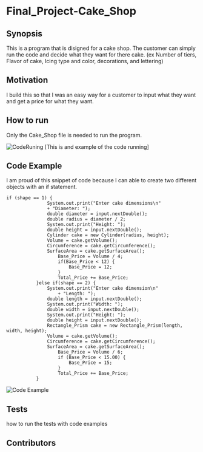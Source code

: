 # Final_Project-Cake_Shop

## Synopsis
This is a program that is disigned for a cake shop. The customer can simply run the code and decide what they want for there cake. (ex Number of tiers, Flavor of cake, Icing type and color, decorations, and lettering)

## Motivation
I build this so that I was an easy way for a customer to input what they want and get a price for what they want. 

## How to run
Only the Cake_Shop file is needed to run the program. 

![CodeRuning](https://user-images.githubusercontent.com/77160908/118138441-8f5a8180-b3c3-11eb-9eac-c6e22d219a61.png)
[This is and example of the code running]

## Code Example
I am proud of this snippet of code because I can able to create two different objects with an if statement. 
 ```
 if (shape == 1) {
				System.out.print("Enter cake dimensions\n"
				+ "Diameter: ");
				double diameter = input.nextDouble();
				double radius = diameter / 2;
				System.out.print("Height: ");
				double height = input.nextDouble();
				Cylinder cake = new Cylinder(radius, height);
				Volume = cake.getVolume();
				Circumference = cake.getCircumference();
				SurfaceArea = cake.getSurfaceArea();
					Base_Price = Volume / 4;
					if(Base_Price < 12) {
						Base_Price = 12;
					}
					Total_Price += Base_Price;
			}else if(shape == 2) {
				System.out.print("Enter cake dimension\n"
					+ "Length: ");
				double length = input.nextDouble();
				System.out.print("Width: ");
				double width = input.nextDouble();
				System.out.print("Height: ");
				double height = input.nextDouble();
				Rectangle_Prism cake = new Rectangle_Prism(length, width, height);
				Volume = cake.getVolume();
				Circumference = cake.getCircumference();
				SurfaceArea = cake.getSurfaceArea();
					Base_Price = Volume / 6;
					if (Base_Price < 15.00) {
						Base_Price = 15;
					}
					Total_Price += Base_Price;
			}
 ```
![Code Example](https://user-images.githubusercontent.com/77160908/118138724-e4969300-b3c3-11eb-8ecc-a91e661c1eef.png)

## Tests
how to run the tests with code examples

 
## Contributors
 
